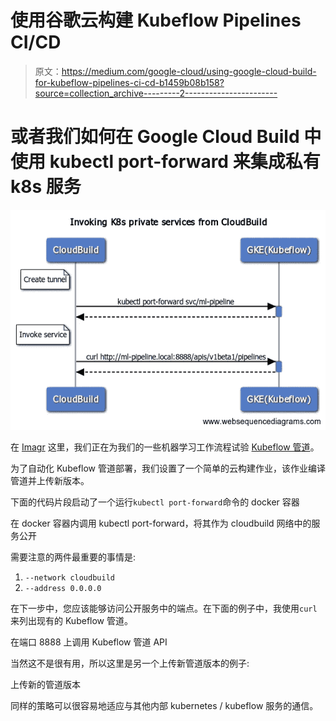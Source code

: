 # 使用谷歌云构建 Kubeflow Pipelines CI/CD

> 原文：<https://medium.com/google-cloud/using-google-cloud-build-for-kubeflow-pipelines-ci-cd-b1459b08b158?source=collection_archive---------2----------------------->

# 或者我们如何在 Google Cloud Build 中使用 kubectl port-forward 来集成私有 k8s 服务

![](img/38e8479ca8bd0235a9777775fe656c92.png)

在 [Imagr](https://imagr-ai.medium.com/) 这里，我们正在为我们的一些机器学习工作流程试验 [Kubeflow 管道](https://www.kubeflow.org/docs/pipelines/overview/pipelines-overview/)。

为了自动化 Kubeflow 管道部署，我们设置了一个简单的云构建作业，该作业编译管道并上传新版本。

下面的代码片段启动了一个运行`kubectl port-forward`命令的 docker 容器

在 docker 容器内调用 kubectl port-forward，将其作为 cloudbuild 网络中的服务公开

需要注意的两件最重要的事情是:

1.  `--network cloudbuild`
2.  `--address 0.0.0.0`

在下一步中，您应该能够访问公开服务中的端点。在下面的例子中，我使用`curl`来列出现有的 Kubeflow 管道。

在端口 8888 上调用 Kubeflow 管道 API

当然这不是很有用，所以这里是另一个上传新管道版本的例子:

上传新的管道版本

同样的策略可以很容易地适应与其他内部 kubernetes / kubeflow 服务的通信。